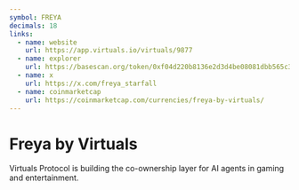 ```yaml
---
symbol: FREYA
decimals: 18
links:
  - name: website
    url: https://app.virtuals.io/virtuals/9877
  - name: explorer
    url: https://basescan.org/token/0xf04d220b8136e2d3d4be08081dbb565c3c302ffd
  - name: x
    url: https://x.com/freya_starfall
  - name: coinmarketcap
    url: https://coinmarketcap.com/currencies/freya-by-virtuals/
---
```


# Freya by Virtuals

Virtuals Protocol is building the co-ownership layer for AI agents in gaming and entertainment.
